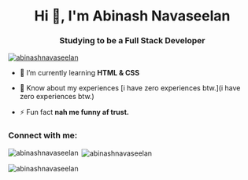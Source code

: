 <h1 align="center">Hi 👋, I'm Abinash Navaseelan</h1>
<h3 align="center">Studying to be a Full Stack Developer</h3>

<p align="left"> <a href="https://github.com/ryo-ma/github-profile-trophy"><img src="https://github-profile-trophy.vercel.app/?username=abinashnavaseelan" alt="abinashnavaseelan" /></a> </p>

- 🌱 I’m currently learning **HTML & CSS**

- 📄 Know about my experiences [i have zero experiences btw.](i have zero experiences btw.)

- ⚡ Fun fact **nah me funny af trust.**

<h3 align="left">Connect with me:</h3>
<p align="left">
</p>

<p><img align="left" src="https://github-readme-stats.vercel.app/api/top-langs?username=abinashnavaseelan&show_icons=true&theme=dark&locale=en&layout=compact" alt="abinashnavaseelan" /></p>

<p>&nbsp;<img align="center" src="https://github-readme-stats.vercel.app/api?username=abinashnavaseelan&show_icons=true&theme=dark&locale=en" alt="abinashnavaseelan" /></p>

<p><img align="center" src="https://github-readme-streak-stats.herokuapp.com/?user=abinashnavaseelan&theme=dark" alt="abinashnavaseelan" /></p>

